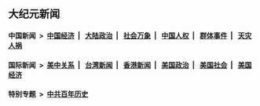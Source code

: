 ## 大纪元新闻

#### 中国新闻 &nbsp;>&nbsp; [中国经济](indexes/ncid283/README.md?08252045) &nbsp;| &nbsp; [大陆政治](indexes/ncid277/README.md?08252045) &nbsp;| &nbsp; [社会万象](indexes/ncid282/README.md?08252045) &nbsp;| &nbsp; [中国人权](indexes/ncid278/README.md?08252045) &nbsp;| &nbsp; [群体事件](indexes/ncid279/README.md?08252045) &nbsp;| &nbsp; [天灾人祸](indexes/ncid280/README.md?08252045)

#### 国际新闻 &nbsp;>&nbsp; [美中关系](indexes/nf1412576/README.md?08252045) &nbsp;| &nbsp; [台湾新闻](indexes/ncid1349361/README.md?08252045) &nbsp;| &nbsp; [香港新闻](indexes/ncid1349362/README.md?08252045) &nbsp;| &nbsp; [美国政治](indexes/ncid1078159/README.md?08252045) &nbsp;| &nbsp; [美国社会](indexes/ncid1078160/README.md?08252045) &nbsp;| &nbsp; [美国经济](indexes/ncid1078158/README.md?08252045)

#### 特别专题 &nbsp;>&nbsp; [中共百年历史](https://github.com/epoch-news/epoch-special/blob/master/README.md?08252045)  
